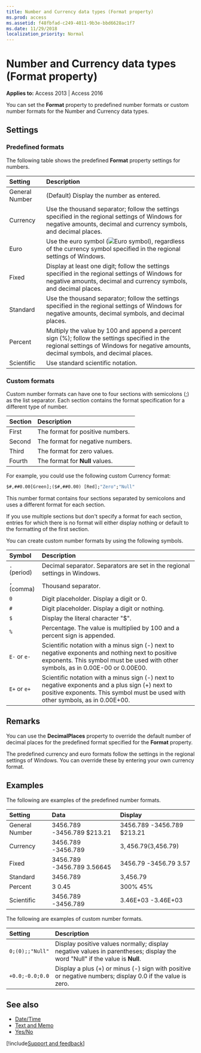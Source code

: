 ```yaml
---
title: Number and Currency data types (Format property)
ms.prod: access
ms.assetid: f48fbfad-c249-4011-9b3e-bbd6628ac1f7
ms.date: 11/29/2018
localization_priority: Normal
---
```



# Number and Currency data types (Format property)

**Applies to:** Access 2013 | Access 2016

You can set the **Format** property to predefined number formats or custom number formats for the Number and Currency data types.

## Settings

### Predefined formats

The following table shows the predefined **Format** property settings for numbers.

|Setting|Description|
|:-----|:-----|
|General Number|(Default) Display the number as entered.|
|Currency|Use the thousand separator; follow the settings specified in the regional settings of Windows for negative amounts, decimal and currency symbols, and decimal places.|
|Euro|Use the euro symbol (![Euro symbol](../images/euro_ZA06048440.gif)), regardless of the currency symbol specified in the regional settings of Windows.|
|Fixed|Display at least one digit; follow the settings specified in the regional settings of Windows for negative amounts, decimal and currency symbols, and decimal places.|
|Standard|Use the thousand separator; follow the settings specified in the regional settings of Windows for negative amounts, decimal symbols, and decimal places.|
|Percent|Multiply the value by 100 and append a percent sign (%); follow the settings specified in the regional settings of Windows for negative amounts, decimal symbols, and decimal places.|
|Scientific|Use standard scientific notation.|

### Custom formats

Custom number formats can have one to four sections with semicolons (;) as the list separator. Each section contains the format specification for a different type of number.

|Section|Description|
|:-----|:-----|
|First|The format for positive numbers.|
|Second|The format for negative numbers.|
|Third|The format for zero values.|
|Fourth|The format for **Null** values.|

For example, you could use the following custom Currency format:

```vb
$#,##0.00[Green];($#,##0.00) [Red];"Zero";"Null"
```

This number format contains four sections separated by semicolons and uses a different format for each section.

If you use multiple sections but don't specify a format for each section, entries for which there is no format will either display nothing or default to the formatting of the first section.

You can create custom number formats by using the following symbols.

|Symbol|Description|
|:-----|:-----|
|`.` (period)|Decimal separator. Separators are set in the regional settings in Windows.|
|`,` (comma)|Thousand separator.|
|`0`|Digit placeholder. Display a digit or 0.|
|`#`|Digit placeholder. Display a digit or nothing.|
|`$`|Display the literal character "$".|
|`%`|Percentage. The value is multiplied by 100 and a percent sign is appended.|
|`E-` or `e-`|Scientific notation with a minus sign (-) next to negative exponents and nothing next to positive exponents. This symbol must be used with other symbols, as in 0.00E-00 or 0.00E00.|
|`E+` or `e+`|Scientific notation with a minus sign (-) next to negative exponents and a plus sign (+) next to positive exponents. This symbol must be used with other symbols, as in 0.00E+00.|

## Remarks

You can use the **DecimalPlaces** property to override the default number of decimal places for the predefined format specified for the **Format** property.

The predefined currency and euro formats follow the settings in the regional settings of Windows. You can override these by entering your own currency format.


## Examples

The following are examples of the predefined number formats.

|Setting|Data|Display|
|:-----|:-----|:-----|
|General Number|3456.789 -3456.789 $213.21|3456.789 -3456.789 $213.21|
|Currency|3456.789 -3456.789|$3,456.79 ($3,456.79)|
|Fixed|3456.789 -3456.789 3.56645|3456.79 -3456.79 3.57|
|Standard|3456.789|3,456.79|
|Percent|3 0.45|300% 45%|
|Scientific|3456.789 -3456.789|3.46E+03 -3.46E+03|

The following are examples of custom number formats.

|Setting|Description|
|:-----|:-----|
|`0;(0);;"Null"`|Display positive values normally; display negative values in parentheses; display the word "Null" if the value is **Null**.|
|`+0.0;-0.0;0.0`|Display a plus (+) or minus (-) sign with positive or negative numbers; display 0.0 if the value is zero.|

## See also

- [Date/Time](Access.format.propertydate.time.md)
- [Text and Memo](Access.format.propertytext.and.memo.md)
- [Yes/No](Access.format.propertyyes.no.md)

[!include[Support and feedback](~/includes/feedback-boilerplate.md)]
